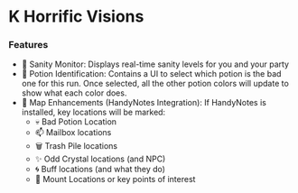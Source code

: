 # K Horrific Visions
 
### Features
- 🧠 Sanity Monitor: Displays real-time sanity levels for you and your party
- 🧪 Potion Identification: Contains a UI to select which potion is the bad one for this run. Once selected, all the other potion colors will update to show what each color does.
- 📌 Map Enhancements (HandyNotes Integration): If HandyNotes is installed, key locations will be marked:
  - 💀 Bad Potion Location
  - 📫 Mailbox locations
  - 🗑️ Trash Pile locations
  - ✨ Odd Crystal locations (and NPC)
  - 🌀 Buff locations (and what they do)
  - 🐲 Mount Locations or key points of interest